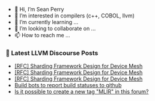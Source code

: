 - 👋 Hi, I’m Sean Perry
- 👀 I’m interested in compilers (c++, COBOL, llvm)
- 🌱 I’m currently learning ...
- 💞️ I’m looking to collaborate on ...
- 📫 How to reach me ...

<!---
s66perry/s66perry is a ✨ special ✨ repository because its `README.md` (this file) appears on your GitHub profile.
You can click the Preview link to take a look at your changes.
--->
### 📕 Latest LLVM Discourse Posts

<!-- DISCOURSE-LLVM:START -->
- [[RFC] Sharding Framework Design for Device Mesh](https://discourse.llvm.org/t/rfc-sharding-framework-design-for-device-mesh/73533?page=3#post_44)
- [[RFC] Sharding Framework Design for Device Mesh](https://discourse.llvm.org/t/rfc-sharding-framework-design-for-device-mesh/73533?page=3#post_43)
- [[RFC] Sharding Framework Design for Device Mesh](https://discourse.llvm.org/t/rfc-sharding-framework-design-for-device-mesh/73533?page=3#post_42)
- [Build bots to report build statuses to github](https://discourse.llvm.org/t/build-bots-to-report-build-statuses-to-github/73748#post_5)
- [Is it possible to create a new tag &quot;MLIR&quot; in this forum?](https://discourse.llvm.org/t/is-it-possible-to-create-a-new-tag-mlir-in-this-forum/73763#post_4)
<!-- DISCOURSE-LLVM:END -->

